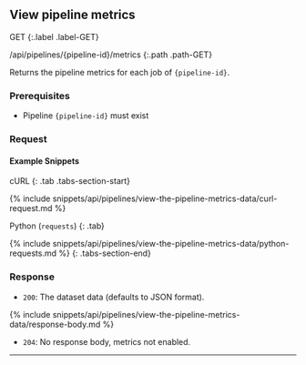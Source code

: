 ## View pipeline metrics

GET
{:.label .label-GET}

/api/pipelines/{pipeline-id}/metrics
{:.path .path-GET}

Returns the pipeline metrics for each job of `{pipeline-id}`.

### Prerequisites
- Pipeline `{pipeline-id}` must exist

### Request

#### Example Snippets
cURL
{: .tab .tabs-section-start}

{% include snippets/api/pipelines/view-the-pipeline-metrics-data/curl-request.md %}

Python (`requests`)
{: .tab}

{% include snippets/api/pipelines/view-the-pipeline-metrics-data/python-requests.md %}
{: .tabs-section-end}

### Response
- `200`: The dataset data (defaults to JSON format).

{% include snippets/api/pipelines/view-the-pipeline-metrics-data/response-body.md %}

- `204`: No response body, metrics not enabled.

---
